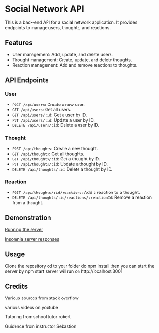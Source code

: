 # Social Network API

This is a back-end API for a social network application. It provides endpoints to manage users, thoughts, and reactions.

## Features

- User management: Add, update, and delete users.
- Thought management: Create, update, and delete thoughts.
- Reaction management: Add and remove reactions to thoughts.

## API Endpoints

### User

- `POST /api/users`: Create a new user.
- `GET /api/users`: Get all users.
- `GET /api/users/:id`: Get a user by ID.
- `PUT /api/users/:id`: Update a user by ID.
- `DELETE /api/users/:id`: Delete a user by ID.

### Thought

- `POST /api/thoughts`: Create a new thought.
- `GET /api/thoughts`: Get all thoughts.
- `GET /api/thoughts/:id`: Get a thought by ID.
- `PUT /api/thoughts/:id`: Update a thought by ID.
- `DELETE /api/thoughts/:id`: Delete a thought by ID.

### Reaction

- `POST /api/thoughts/:id/reactions`: Add a reaction to a thought.
- `DELETE /api/thoughts/:id/reactions/:reactionId`: Remove a reaction from a thought.

## Demonstration
[Running the server](https://www.loom.com/share/14b373096c034801b6bf2583e18e1086)

[Insomnia server responses](https://www.loom.com/share/a27f55f891a74f099b7f6c22fe854e2f)



## Usage
Clone the repository
cd to your folder
do npm install
then you can start the server by npm start 
server will run on http://localhost:3001


## Credits

Various sources from stack overflow

various videos on youtube

Tutoring from school tutor robert

Guidence from instructor Sebastion
